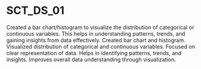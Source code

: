 # SCT_DS_01
Created a bar chart/histogram to visualize the distribution of categorical or continuous variables. This helps in understanding patterns, trends, and gaining insights from data effectively.
Created bar chart and histogram.
Visualized distribution of categorical and continuous variables.
Focused on clear representation of data.
Helps in identifying patterns, trends, and insights.
Improves overall data understanding through visualization.
